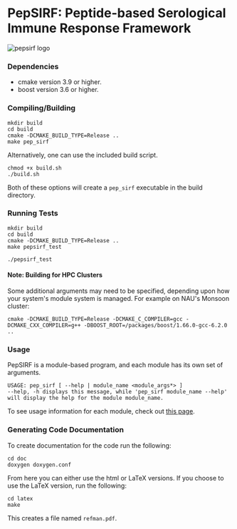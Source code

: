 # PepSIRF: Peptide-based Serological Immune Response Framework  
![pepsirf logo](img/logo.jpg)

### Dependencies
- cmake version 3.9 or higher.
- boost version 3.6 or higher.

### Compiling/Building 
```
mkdir build
cd build
cmake -DCMAKE_BUILD_TYPE=Release ..
make pep_sirf
```

Alternatively, one can use the included build script.
```
chmod +x build.sh
./build.sh
```
Both of these options will create a ```pep_sirf``` executable in the build directory.

### Running Tests
```
mkdir build
cd build
cmake -DCMAKE_BUILD_TYPE=Release ..
make pepsirf_test

./pepsirf_test
```
#### Note: Building for HPC Clusters
Some additional arguments may need to be specified, depending upon how your system's
module system is managed. For example on NAU's Monsoon cluster:
```
cmake -DCMAKE_BUILD_TYPE=Release -DCMAKE_C_COMPILER=gcc -DCMAKE_CXX_COMPILER=g++ -DBOOST_ROOT=/packages/boost/1.66.0-gcc-6.2.0 ..
```

### Usage
PepSIRF is a module-based program, and each module has its own set of arguments. 
```
USAGE: pep_sirf [ --help | module_name <module_args*> ] 
--help, -h displays this message, while 'pep_sirf module_name --help' will display the help for the module module_name.
```
To see usage information for each module, check out [this page](doc/module_readme).

### Generating Code Documentation
To create documentation for the code run the following:
```
cd doc
doxygen doxygen.conf
```
From here you can either use the html or LaTeX versions.
If you choose to use the LaTeX version, run the following:
```
cd latex
make
```
This creates a file named ```refman.pdf```.
